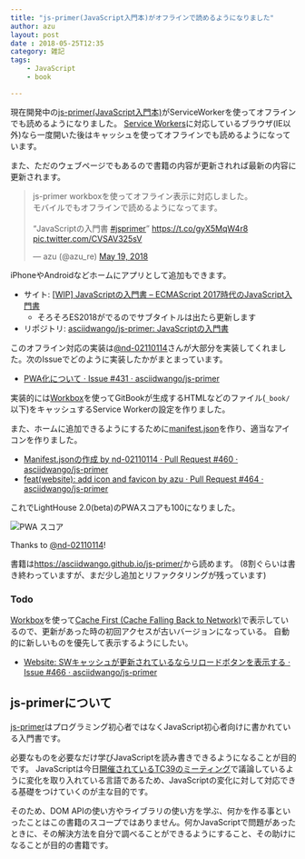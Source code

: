 ```yaml
---
title: "js-primer(JavaScript入門本)がオフラインで読めるようになりました"
author: azu
layout: post
date : 2018-05-25T12:35
category: 雑記
tags:
    - JavaScript
    - book

---
```


現在開発中の[js-primer(JavaScript入門本)](https://asciidwango.github.io/js-primer/)がServiceWorkerを使ってオフラインでも読めるようになりました。
[Service Workers](https://caniuse.com/#feat=serviceworkers)に対応しているブラウザ(IE以外)なら一度開いた後はキャッシュを使ってオフラインでも読めるようになっています。

また、ただのウェブページでもあるので書籍の内容が更新されれば最新の内容に更新されます。

<blockquote class="twitter-tweet" data-lang="en"><p lang="ja" dir="ltr">js-primer workboxを使ってオフライン表示に対応しました。<br>モバイルでもオフラインで読めるようになってます。<br><br>“JavaScriptの入門書 <a href="https://twitter.com/hashtag/jsprimer?src=hash&amp;ref_src=twsrc%5Etfw">#jsprimer</a>” <a href="https://t.co/gyX5MqW4r8">https://t.co/gyX5MqW4r8</a> <a href="https://t.co/CVSAV325sV">pic.twitter.com/CVSAV325sV</a></p>&mdash; azu (@azu_re) <a href="https://twitter.com/azu_re/status/997735416903057408?ref_src=twsrc%5Etfw">May 19, 2018</a></blockquote>
<script async src="https://platform.twitter.com/widgets.js" charset="utf-8"></script>

iPhoneやAndroidなどホームにアプリとして追加もできます。

- サイト: [ \[WIP\] JavaScriptの入門書 – ECMAScript 2017時代のJavaScript入門書](https://asciidwango.github.io/js-primer/)
	- そろそろES2018がでるのでサブタイトルは出たら更新します
- リポジトリ: [asciidwango/js-primer: JavaScriptの入門書](https://github.com/asciidwango/js-primer)

このオフライン対応の実装は[@nd-02110114](https://github.com/nd-02110114)さんが大部分を実装してくれました。次のIssueでどのように実装したかがまとまっています。

- [PWA化について · Issue #431 · asciidwango/js-primer](https://github.com/asciidwango/js-primer/issues/431)

実装的には[Workbox](https://developers.google.com/web/tools/workbox/)を使ってGitBookが生成するHTMLなどのファイル(`_book/`以下)をキャッシュするService Workerの設定を作りました。

また、ホームに追加できるようにするために[manifest.json](https://developer.mozilla.org/ja/Add-ons/WebExtensions/manifest.json)を作り、適当なアイコンを作りました。

- [Manifest.jsonの作成 by nd-02110114 · Pull Request #460 · asciidwango/js-primer](https://github.com/asciidwango/js-primer/pull/460)
- [feat(website): add icon and favicon by azu · Pull Request #464 · asciidwango/js-primer](https://github.com/asciidwango/js-primer/pull/464)

これでLightHouse 2.0(beta)のPWAスコアも100になりました。

![PWA スコア](https://efcl.info/wp-content/uploads/2018/05/25-1527220707.png)

Thanks to [@nd-02110114](https://github.com/nd-02110114)!

書籍は<https://asciidwango.github.io/js-primer/>から読めます。
(8割ぐらいは書き終わっていますが、まだ少し追加とリファクタリングが残っています)

### Todo

[Workbox](https://developers.google.com/web/tools/workbox/)を使って[Cache First (Cache Falling Back to Network)](https://developers.google.com/web/tools/workbox/modules/workbox-strategies#cache_first_cache_falling_back_to_network)で表示しているので、更新があった時の初回アクセスが古いバージョンになっている。
自動的に新しいものを優先して表示するようにしたい。

- [Website: SWキャッシュが更新されているならリロードボタンを表示する · Issue #466 · asciidwango/js-primer](https://github.com/asciidwango/js-primer/issues/466)

## js-primerについて

[js-primer](https://github.com/asciidwango/js-primer "js-primer")はプログラミング初心者ではなくJavaScript初心者向けに書かれている入門書です。

必要なものを必要なだけ学びJavaScriptを読み書きできるようになることが目的です。
JavaScriptは今日[開催されているTC39のミーティング](https://github.com/tc39/agendas/blob/master/2018/05.md)で議論しているように変化を取り入れている言語であるため、JavaScriptの変化に対して対応できる基礎をつけていくのが主な目的です。

そのため、DOM APIの使い方やライブラリの使い方を学ぶ、何かを作る事といったことはこの書籍のスコープではありません。何かJavaScriptで問題があったときに、その解決方法を自分で調べることができるようにすること、その助けになることが目的の書籍です。
